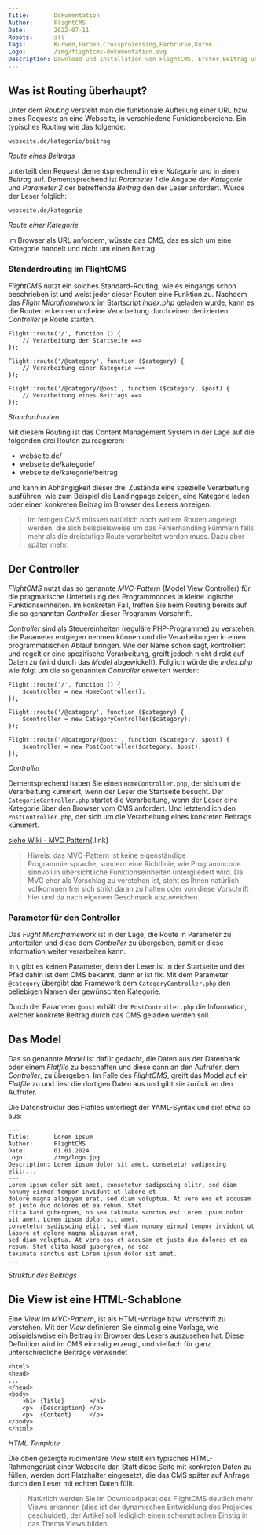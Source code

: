 ```yaml
---
Title:       Dokumentation
Author:      FlightCMS
Date:        2022-07-11
Robots:      all
Tags:        Kurven,Farben,Crossprozessing,Farbrurve,Kurve
Logo:        /img/flightcms-dokumentation.svg
Description: Download und Installation von FlightCMS. Erster Beitrag und Kategorie. Tipps und Tricks für eigene Anpassungen
---
```

## Was ist Routing überhaupt? ##

Unter dem _Routing_ versteht man die funktionale Aufteilung einer URL bzw. eines Requests an eine Webseite, in verschiedene Funktionsbereiche. Ein typisches Routing wie das folgende:

    webseite.de/kategorie/beitrag
_Route eines Beitrags_

unterteilt den Request dementsprechend in eine _Kategorie_ und in einen _Beitrag_ auf. Dementsprechend ist _Parameter 1_ die Angabe der _Kategorie_ und _Parameter 2_ der betreffende _Beitrag_ den der Leser anfordert. Würde der Leser folglich:

    webseite.de/kategorie
_Route einer Kategorie_

im Browser als URL anfordern, wüsste das CMS, das es sich um eine Kategorie handelt und nicht um einen Beitrag.

### Standardrouting im FlightCMS ###

_FlightCMS_ nutzt ein solches Standard-Routing, wie es eingangs schon beschrieben ist und weist jeder dieser Routen eine Funktion zu. Nachdem das _Flight Microframework_ im Startscript _index.php_ geladen wurde, kann es die Routen erkennen und eine Verarbeitung durch einen dedizierten _Controller_ je Route starten.

    Flight::route('/', function () {
      	// Verarbeitung der Startseite ==>
    });

    Flight::route('/@category', function ($category) { 
        // Verarbeitung einer Kategorie ==>
    });

    Flight::route('/@category/@post', function ($category, $post) {
  	    // Verarbeitung eines Beitrags ==>
    });
_Standardrouten_

Mit diesem Routing ist das Content Management System in der Lage auf die folgenden drei Routen zu reagieren:

- webseite.de/
- webseite.de/kategorie/
- webseite.de/kategorie/beitrag

und kann in Abhängigkeit dieser drei Zustände eine spezielle Verarbeitung ausführen, wie zum Beispiel die Landingpage zeigen, eine Kategorie laden oder einen konkreten Beitrag im Browser des Lesers anzeigen.

>Im fertigen CMS müssen natürlich noch weitere Routen angelegt werden, die sich beispielsweise um das Fehlerhandling kümmern falls mehr als die dreistufige Route verarbeitet werden muss. Dazu aber später mehr.

## Der Controller ##

_FlightCMS_ nutzt das so genannte _MVC-Pattern_ (Model View Controller) für die pragmatische Unterteilung des Programmcodes in kleine logische Funktionseinheiten. Im konkreten Fall, treffen Sie beim Routing bereits auf die so genannten _Controller_ dieser Programm-Vorschrift.

_Controller_ sind als Steuereinheiten (reguläre PHP-Programme) zu verstehen, die Parameter entgegen nehmen können und die Verarbeitungen in einen programmatischen Ablauf bringen. Wie der Name schon sagt, kontrolliert und regelt er eine spezifische Verarbeitung, greift jedoch nicht direkt auf Daten zu (wird durch das _Model_ abgewickelt). Folglich würde die _index.php_ wie folgt um die so genannten _Controller_ erweitert werden:

    Flight::route('/', function () {
  	    $controller = new HomeController();
    });

    Flight::route('/@category', function ($category) { 
      	$controller = new CategoryController($category);
    });

    Flight::route('/@category/@post', function ($category, $post) {
  	    $controller = new PostController($category, $post);
    });
_Controller_

Dementsprechend haben Sie einen `HomeController.php`, der sich um die Verarbeitung kümmert, wenn der Leser die Startseite besucht. Der `CategorieController.php` startet die Verarbeitung, wenn der Leser eine Kategorie über den Browser vom CMS anfordert. Und letztendlich den `PostController.php`, der sich um die Verarbeitung eines konkreten Beitrags kümmert.

[siehe Wiki - MVC Pattern](https://de.wikipedia.org/wiki/Model_View_Controller){.link}

>Hiweis: das MVC-Pattern ist keine eigenständige Programmiersprache, sondern eine Richtlinie, wie Programmcode sinnvoll in übersichtliche Funktionseinheiten untergliedert wird. Da MVC eher als Vorschlag zu verstehen ist, steht es Ihnen natürlich vollkommen frei sich strikt daran zu halten oder von diese Vorschrift hier und da nach eigenem Geschmack abzuweichen.

### Parameter für den Controller ###

Das _Flight Microframework_ ist in der Lage, die Route in Parameter zu unterteilen und diese dem _Controller_ zu übergeben, damit er diese Information weiter verarbeiten kann. 

In `\` gibt es keinen Parameter, denn der Leser ist in der Startseite und der Pfad dahin ist dem CMS bekannt, denn er ist fix. Mit dem Parameter `@category` übergibt das Framework dem `CategoryController.php` den beliebigen Namen der gewünschten Kategorie.

Durch der Parameter `@post` erhält der `PostController.php` die Information, welcher konkrete Beitrag durch das CMS geladen werden soll.

## Das Model ##

Das so genannte _Model_ ist dafür gedacht, die Daten aus der Datenbank oder einem _Flatfile_ zu beschaffen und diese dann an den Aufrufer, dem _Controller_, zu übergeben. Im Falle des _FlightCMS_, greift das Model auf ein _Flatfile_ zu und liest die dortigen Daten aus und gibt sie zurück an den Aufrufer.

Die Datenstruktur des Flafiles unterliegt der YAML-Syntax und siet etwa so aus:

    ~~~
    Title:       Lorem ipsum
    Author:      FlightCMS
    Date:        01.01.2024
    Logo:        /img/logo.jpg
    Description: Lorem ipsum dolor sit amet, consetetur sadipscing elitr...
    ~~~
    Lorem ipsum dolor sit amet, consetetur sadipscing elitr, sed diam nonumy eirmod tempor invidunt ut labore et 
    dolore magna aliquyam erat, sed diam voluptua. At vero eos et accusam et justo duo dolores et ea rebum. Stet 
    clita kasd gubergren, no sea takimata sanctus est Lorem ipsum dolor sit amet. Lorem ipsum dolor sit amet, 
    consetetur sadipscing elitr, sed diam nonumy eirmod tempor invidunt ut labore et dolore magna aliquyam erat, 
    sed diam voluptua. At vero eos et accusam et justo duo dolores et ea rebum. Stet clita kasd gubergren, no sea 
    takimata sanctus est Lorem ipsum dolor sit amet.
    ...
_Struktur des Beitrags_

## Die View ist eine HTML-Schablone ##

Eine _View_ im _MVC-Pattern_, ist als HTML-Vorlage bzw. Vorschrift zu verstehen. Mit der _View_ definieren Sie einmalig eine Vorlage, wie beispielsweise ein Beitrag im Browser des Lesers auszusehen hat. Diese Definition wird im CMS einmalig erzeugt, und vielfach für ganz unterschiedliche Beiträge  verwendet

    <html>
    <head>
    ...
    </head>
    <body>
        <h1> {Title}       </h1>
        <p>  {Description} </p>
        <p>  {Content}     </p>
    </body>
    </html>
_HTML Template_

Die oben gezeigte rudimentäre _View_ stellt ein typisches HTML-Rahmengerüst einer Webseite dar. Statt diese Seite mit konkreten Daten zu füllen, werden dort Platzhalter eingesetzt, die das CMS später auf Anfrage durch den Leser mit echten Daten füllt.

>Natürlich werden Sie im Downloadpaket des FlightCMS deutlich mehr Views erkennen (dies ist der dynamischen Entwicklung des Projektes geschuldet), der Artikel soll lediglich einen schematischen Einstig in das Thema Views bilden.